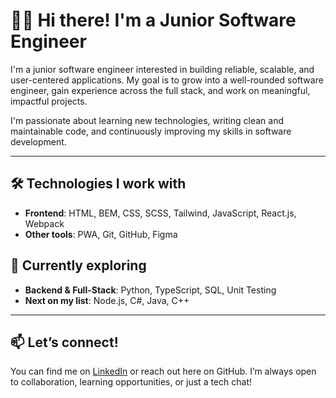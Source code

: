 # 👩‍💻 Hi there! I'm a Junior Software Engineer

I'm a junior software engineer interested in building reliable, scalable, and user-centered applications. My goal is to grow into a well-rounded software engineer, gain experience across the full stack, and work on meaningful, impactful projects.

I'm passionate about learning new technologies, writing clean and maintainable code, and continuously improving my skills in software development.

---

## 🛠️ Technologies I work with

- **Frontend**: HTML, BEM, CSS, SCSS, Tailwind, JavaScript, React.js, Webpack
- **Other tools**: PWA, Git, GitHub, Figma

## 🌱 Currently exploring

- **Backend & Full-Stack**: Python, TypeScript, SQL, Unit Testing
- **Next on my list**: Node.js, C#, Java, C++

---

## 📫 Let’s connect!

You can find me on [LinkedIn](https://www.linkedin.com/in/alicja-begovi%C4%87-472424232/) or reach out here on GitHub. I’m always open to collaboration, learning opportunities, or just a tech chat!
